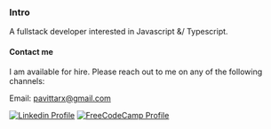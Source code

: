<!--
**pavittarx/pavittarx** is a ✨ _special_ ✨ repository because its `README.md` (this file) appears on your GitHub profile.

Here are some ideas to get you started:

- 🔭 I’m currently working on ...
- 🌱 I’m currently learning ...
- 👯 I’m looking to collaborate on ...
- 🤔 I’m looking for help with ...
- 💬 Ask me about ...
- 📫 How to reach me: ...
- 😄 Pronouns: ...
- ⚡ Fun fact: ...
-->


### Intro

A fullstack developer interested in Javascript &/ Typescript. 

#### Contact me
I am available for hire. Please reach out to me on any of the following channels:

Email: pavittarx@gmail.com

[![Linkedin Profile](https://pubx.s3-us-west-1.amazonaws.com/gh-linkedin.svg)](https://linkedin.in/in/pavittarx)
[![FreeCodeCamp Profile](https://pubx.s3-us-west-1.amazonaws.com/gh-freecodecamp.svg)](https;//freecodecamp.org/pavittarx)
